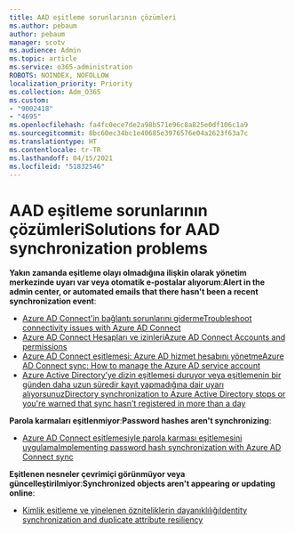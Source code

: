 ```yaml
---
title: AAD eşitleme sorunlarının çözümleri
ms.author: pebaum
author: pebaum
manager: scotv
ms.audience: Admin
ms.topic: article
ms.service: o365-administration
ROBOTS: NOINDEX, NOFOLLOW
localization_priority: Priority
ms.collection: Adm_O365
ms.custom:
- "9002418"
- "4695"
ms.openlocfilehash: fa4fc0ece7de2a98b571e96c8a825e0df106c1a9
ms.sourcegitcommit: 8bc60ec34bc1e40685e3976576e04a2623f63a7c
ms.translationtype: HT
ms.contentlocale: tr-TR
ms.lasthandoff: 04/15/2021
ms.locfileid: "51832546"
---
```

# <a name="solutions-for-aad-synchronization-problems"></a><span data-ttu-id="75f1c-102">AAD eşitleme sorunlarının çözümleri</span><span class="sxs-lookup"><span data-stu-id="75f1c-102">Solutions for AAD synchronization problems</span></span>

<span data-ttu-id="75f1c-103">**Yakın zamanda eşitleme olayı olmadığına ilişkin olarak yönetim merkezinde uyarı var veya otomatik e-postalar alıyorum**:</span><span class="sxs-lookup"><span data-stu-id="75f1c-103">**Alert in the admin center, or automated emails that there hasn't been a recent synchronization event**:</span></span>

- [<span data-ttu-id="75f1c-104">Azure AD Connect'in bağlantı sorunlarını giderme</span><span class="sxs-lookup"><span data-stu-id="75f1c-104">Troubleshoot connectivity issues with Azure AD Connect</span></span>](https://docs.microsoft.com/azure/active-directory/hybrid/tshoot-connect-connectivity)
- [<span data-ttu-id="75f1c-105">Azure AD Connect Hesapları ve izinleri</span><span class="sxs-lookup"><span data-stu-id="75f1c-105">Azure AD Connect Accounts and permissions</span></span>](https://go.microsoft.com/fwlink/p/?LinkId=820598)
- [<span data-ttu-id="75f1c-106">Azure AD Connect eşitlemesi: Azure AD hizmet hesabını yönetme</span><span class="sxs-lookup"><span data-stu-id="75f1c-106">Azure AD Connect sync: How to manage the Azure AD service account</span></span>](https://docs.microsoft.com/azure/active-directory/hybrid/how-to-connect-azureadaccount)
- [<span data-ttu-id="75f1c-107">Azure Active Directory’ye dizin eşitlemesi duruyor veya eşitlemenin bir günden daha uzun süredir kayıt yapmadığına dair uyarı alıyorsunuz</span><span class="sxs-lookup"><span data-stu-id="75f1c-107">Directory synchronization to Azure Active Directory stops or you're warned that sync hasn't registered in more than a day</span></span>](https://support.microsoft.com/help/2882421/directory-synchronization-to-azure-active-directory-stops-or-you-re-warned-that-sync-hasn-t-registered-in-more-than-a-day)
 
<span data-ttu-id="75f1c-108">**Parola karmaları eşitlenmiyor**:</span><span class="sxs-lookup"><span data-stu-id="75f1c-108">**Password hashes aren't synchronizing**:</span></span>

- [<span data-ttu-id="75f1c-109">Azure AD Connect eşitlemesiyle parola karması eşitlemesini uygulama</span><span class="sxs-lookup"><span data-stu-id="75f1c-109">Implementing password hash synchronization with Azure AD Connect sync</span></span>](https://docs.microsoft.com/azure/active-directory/hybrid/how-to-connect-password-hash-synchronization)

<span data-ttu-id="75f1c-110">**Eşitlenen nesneler çevrimiçi görünmüyor veya güncelleştirilmiyor**:</span><span class="sxs-lookup"><span data-stu-id="75f1c-110">**Synchronized objects aren't appearing or updating online**:</span></span>

- [<span data-ttu-id="75f1c-111">Kimlik eşitleme ve yinelenen özniteliklerin dayanıklılığı</span><span class="sxs-lookup"><span data-stu-id="75f1c-111">Identity synchronization and duplicate attribute resiliency</span></span>](https://docs.microsoft.com/azure/active-directory/hybrid/how-to-connect-syncservice-duplicate-attribute-resiliency)
